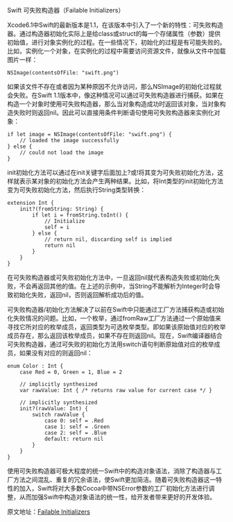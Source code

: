 Swift 可失败构造器（Failable Initializers）

Xcode6.1中Swift的最新版本是1.1，在该版本中引入了一个新的特性：可失败构造器。通过构造器初始化实际上是给class或struct的每一个存储属性（参数）提供初始值，进行对象实例化的过程。在一些情况下，初始化的过程是有可能失败的。比如，实例化一个对象，在实例化的过程中需要访问资源文件，就像从文件中加载图片一样：

```
NSImage(contentsOfFile: "swift.png")
```

如果该文件不存在或者因为某种原因不允许访问，那么NSImage的初始化过程就会失败。在Swift 1.1版本中，像这种情况可以通过可失败构造器进行捕获。如果在构造一个对象时使用可失败构造器，那么当对象构造成功时返回该对象，当对象构造失败时则返回nil。因此可以直接用条件判断语句使用可失败构造器来实例化对象：

```
if let image = NSImage(contentsOfFile: "swift.png") {
    // loaded the image successfully
} else {
    // could not load the image
}
```

init初始化方法可以通过在init关键字后面加上?或!将其变为可失败初始化方法，这样就表示某对象的初始化方法会产生两种结果。比如，将Int类型的init初始化方法变为可失败初始化方法，然后执行String类型转换：

```
extension Int {
    init?(fromString: String) { 
        if let i = fromString.toInt() {
            // Initialize
            self = i
        } else { 
            // return nil, discarding self is implied
            return nil
        }
    }
}
```

在可失败构造器或可失败初始化方法中，一旦返回nil就代表构造失败或初始化失败，不会再返回其他的值。在上述的示例中，当String不能解析为Integer时会导致初始化失败，返回nil，否则返回解析成功后的值。

可失败构造器/初始化方法解决了以前在Swift中只能通过工厂方法捕获构造或初始化失败情况的问题。比如，一个枚举，通过fromRaw工厂方法通过一个原始值来寻找它所对应的枚举成员，返回类型为可选枚举类型。即如果该原始值对应的枚举成员存在，那么返回该枚举成员，如果不存在则返回nil。现在，Swift编译器结合可失败构造器，通过可失败的初始化方法用switch语句判断原始值对应的枚举成员，如果没有对应的则返回nil：

```
enum Color : Int {
    case Red = 0, Green = 1, Blue = 2

    // implicitly synthesized
    var rawValue: Int { /* returns raw value for current case */ }

    // implicitly synthesized
    init?(rawValue: Int) {
        switch rawValue { 
            case 0: self = .Red
            case 1: self = .Green
            case 2: self = .Blue
            default: return nil
        }
    }
}
```

使用可失败构造器可极大程度的统一Swift中的构造对象语法，消除了构造器与工厂方法之间混乱、重复的冗余语法，使Swift更加简洁。随着可失败构造器这一特性的加入，Swift将对大多数Cocoa中带NSError参数的工厂初始化方法进行调整，从而加强Swift中构造对象语法的统一性，给开发者带来更好的开发体验。

原文地址：[Failable Initializers](https://developer.apple.com/swift/blog/?id=17)

